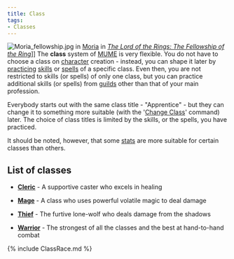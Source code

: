 ```yaml
---
title: Class
tags:
- Classes
---
```


![](Moria_fellowship.jpg "Moria_fellowship.jpg") in
[Moria](Moria "wikilink") in *[The Lord of the Rings: The Fellowship of
the
Ring](The_Lord_of_the_Rings:_The_Fellowship_of_the_Ring_(film) "wikilink")*\]\]
The **class** system of [MUME](MUME "wikilink") is very flexible. You do
not have to choose a class on [character](character "wikilink")
creation - instead, you can shape it later by
[practicing](practice "wikilink") [skills](skill "wikilink") or
[spells](spell "wikilink") of a specific class. Even then, you are not
restricted to skills (or spells) of only one class, but you can practice
additional skills (or spells) from [guilds](guild "wikilink") other than
that of your main profession.

Everybody starts out with the same class title - "Apprentice" - but they
can change it to something more suitable (with the '[Change
Class](Change_Class "wikilink")' command) later. The choice of class
titles is limited by the skills, or the spells, you have practiced.

It should be noted, however, that some [stats](stats "wikilink") are
more suitable for certain classes than others.

## List of classes

- **[Cleric](Cleric "wikilink")** - A supportive caster who excels in
  healing

<!-- -->

- **[Mage](Mage "wikilink")** - A class who uses powerful volatile magic
  to deal damage

<!-- -->

- **[Thief](Thief "wikilink")** - The furtive lone-wolf who deals damage
  from the shadows

<!-- -->

- **[Warrior](Warrior "wikilink")** - The strongest of all the classes
  and the best at hand-to-hand combat

{% include ClassRace.md %}
